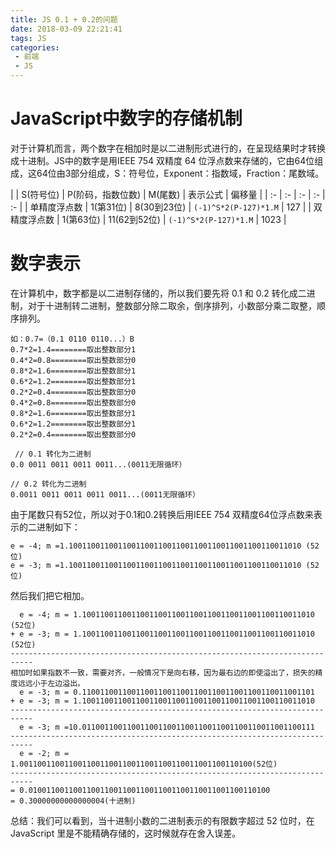 ```yaml
---
title: JS 0.1 + 0.2的问题
date: 2018-03-09 22:21:41
tags: JS
categories: 
 - 前端
 - JS
---
```


# JavaScript中数字的存储机制
对于计算机而言，两个数字在相加时是以二进制形式进行的，在呈现结果时才转换成十进制。JS中的数字是用IEEE 754 双精度 64 位浮点数来存储的，它由64位组成，这64位由3部分组成，S：符号位，Exponent：指数域，Fraction：尾数域。

| | S(符号位) | P(阶码，指数位数) | M(尾数) | 表示公式 | 偏移量 |
| :- | :- | :- | :- | :- |
| 单精度浮点数 | 1(第31位) | 8(30到23位) | `(-1)^S*2(P-127)*1.M` | 127 |
| 双精度浮点数 | 1(第63位) | 11(62到52位) | `(-1)^S*2(P-127)*1.M` | 1023 |

# 数字表示
在计算机中，数字都是以二进制存储的，所以我们要先将 0.1 和 0.2 转化成二进制，对于十进制转二进制，整数部分除二取余，倒序排列，小数部分乘二取整，顺序排列。
```
如：0.7=（0.1 0110 0110...）B
0.7*2=1.4========取出整数部分1
0.4*2=0.8========取出整数部分0
0.8*2=1.6========取出整数部分1
0.6*2=1.2========取出整数部分1
0.2*2=0.4========取出整数部分0
0.4*2=0.8========取出整数部分0
0.8*2=1.6========取出整数部分1
0.6*2=1.2========取出整数部分1
0.2*2=0.4========取出整数部分0

 // 0.1 转化为二进制
0.0 0011 0011 0011 0011...(0011无限循环）

// 0.2 转化为二进制
0.0011 0011 0011 0011 0011...(0011无限循环）
```
由于尾数只有52位，所以对于0.1和0.2转换后用IEEE 754 双精度64位浮点数来表示的二进制如下：
```
e = -4; m =1.1001100110011001100110011001100110011001100110011010 (52位)
e = -3; m =1.1001100110011001100110011001100110011001100110011010 (52位)
```
然后我们把它相加。
```
  e = -4; m = 1.1001100110011001100110011001100110011001100110011010 (52位)
+ e = -3; m = 1.1001100110011001100110011001100110011001100110011010 (52位)
---------------------------------------------------------------------------
相加时如果指数不一致，需要对齐，一般情况下是向右移，因为最右边的即使溢出了，损失的精度远远小于左边溢出。
  e = -3; m = 0.1100110011001100110011001100110011001100110011001101 
+ e = -3; m = 1.1001100110011001100110011001100110011001100110011010
---------------------------------------------------------------------------
  e = -3; m =10.0110011001100110011001100110011001100110011001100111
---------------------------------------------------------------------------
  e = -2; m = 1.0011001100110011001100110011001100110011001100110100(52位)
---------------------------------------------------------------------------
= 0.010011001100110011001100110011001100110011001100110100
= 0.30000000000000004(十进制)
```
总结：我们可以看到，当十进制小数的二进制表示的有限数字超过 52 位时，在 JavaScript 里是不能精确存储的，这时候就存在舍入误差。